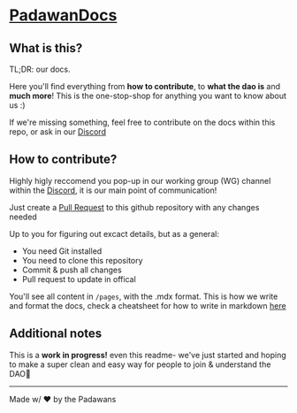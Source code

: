 # [PadawanDocs](https://staging.docs.padawandao.com/)

## What is this?

TL;DR: our docs.

Here you'll find everything from <b>how to contribute</b>, to <b>what the dao is</b> and <b>much more</b>! This is the one-stop-shop for anything you want to know about us :)

If we're missing something, feel free to contribute on the docs within this repo, or ask in our [Discord](https://discord.gg/4PyERzE89X)


## How to contribute?

Highly higly reccomend you pop-up in our working group (WG) channel within the [Discord](https://discord.gg/4PyERzE89X), it is our main point of communication!

Just create a [Pull Request](https://docs.github.com/en/pull-requests/collaborating-with-pull-requests/proposing-changes-to-your-work-with-pull-requests/creating-a-pull-request-from-a-fork) to this github repository with any changes needed

Up to you for figuring out excact details, but as a general:

* You need Git installed
* You need to clone this repository
* Commit & push all changes
* Pull request to update in offical

You'll see all content in `/pages`, with the .mdx format. This is how we write and format the docs, check a cheatsheet for how to write in markdown [here](https://markdownlivepreview.com/)

## Additional notes
This is a <b>work in progress!</b> even this readme- we've just started and hoping to make a super clean and easy way for people to join & understand the DAO🤗

---

Made w/  ❤️ by the Padawans
